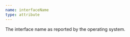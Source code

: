 ```yaml
---
name: interfaceName
type: attribute
---
```


The interface name as reported by the operating system.